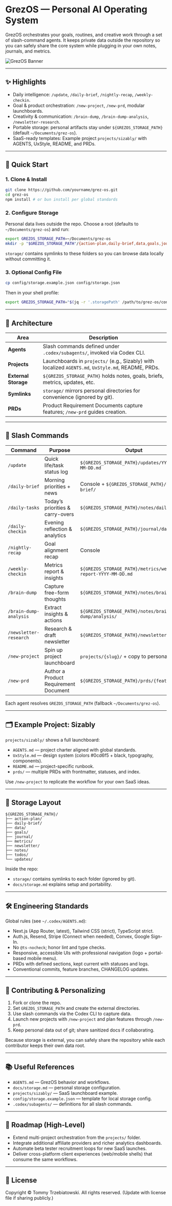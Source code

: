 # GrezOS — Personal AI Operating System

GrezOS orchestrates your goals, routines, and creative work through a set of slash-command agents. It keeps private data outside the repository so you can safely share the core system while plugging in your own notes, journals, and metrics.

![GrezOS Banner](docs/assets/grezos-banner.png)

---

## ✨ Highlights

- Daily intelligence: `/update`, `/daily-brief`, `/nightly-recap`, `/weekly-checkin`.
- Goal & product orchestration: `/new-project`, `/new-prd`, modular launchboards.
- Creativity & communication: `/brain-dump`, `/brain-dump-analysis`, `/newsletter-research`.
- Portable storage: personal artifacts stay under `${GREZOS_STORAGE_PATH}` (default `~/Documents/grez-os`).
- SaaS-ready templates: Example project `projects/sizably/` with AGENTS, UxStyle, README, and PRDs.

---

## 🚀 Quick Start

### 1. Clone & Install
```bash
git clone https://github.com/yourname/grez-os.git
cd grez-os
npm install # or bun install per global standards
```

### 2. Configure Storage
Personal data lives outside the repo. Choose a root (defaults to `~/Documents/grez-os`) and run:
```bash
export GREZOS_STORAGE_PATH=~/Documents/grez-os
mkdir -p "$GREZOS_STORAGE_PATH"/{action-plan,daily-brief,data,goals,journal,metrics,newsletter,notes,todos,updates}
```

`storage/` contains symlinks to these folders so you can browse data locally without committing it.

### 3. Optional Config File
```bash
cp config/storage.example.json config/storage.json
```
Then in your shell profile:
```bash
export GREZOS_STORAGE_PATH="$(jq -r '.storagePath' /path/to/grez-os/config/storage.json)"
```

---

## 🧠 Architecture

| Area | Description |
|------|-------------|
| **Agents** | Slash commands defined under `.codex/subagents/`, invoked via Codex CLI. |
| **Projects** | Launchboards in `projects/` (e.g., Sizably) with localized `AGENTS.md`, `UxStyle.md`, README, PRDs. |
| **External Storage** | `${GREZOS_STORAGE_PATH}` holds notes, goals, briefs, metrics, updates, etc. |
| **Symlinks** | `storage/` mirrors personal directories for convenience (ignored by git). |
| **PRDs** | Product Requirement Documents capture features; `/new-prd` guides creation. |

---

## 🧾 Slash Commands

| Command | Purpose | Output |
|---------|---------|--------|
| `/update` | Quick life/task status log | `${GREZOS_STORAGE_PATH}/updates/YYYY/YYYY-MM-DD.md` |
| `/daily-brief` | Morning priorities + news | Console + `${GREZOS_STORAGE_PATH}/daily-brief/` |
| `/daily-tasks` | Today’s priorities & carry-overs | `${GREZOS_STORAGE_PATH}/notes/daily/` |
| `/daily-checkin` | Evening reflection & analytics | `${GREZOS_STORAGE_PATH}/journal/daily/` |
| `/nightly-recap` | Goal alignment recap | Console |
| `/weekly-checkin` | Metrics report & insights | `${GREZOS_STORAGE_PATH}/metrics/weekly-report-YYYY-MM-DD.md` |
| `/brain-dump` | Capture free-form thoughts | `${GREZOS_STORAGE_PATH}/notes/brain-dump/` |
| `/brain-dump-analysis` | Extract insights & actions | `${GREZOS_STORAGE_PATH}/notes/brain-dump/analysis/` |
| `/newsletter-research` | Research & draft newsletter | `${GREZOS_STORAGE_PATH}/newsletter/` |
| `/new-project` | Spin up project launchboard | `projects/{slug}/` + copy to personal root |
| `/new-prd` | Author a Product Requirement Document | `${GREZOS_STORAGE_PATH}/prds/{feature}.md` |

Each agent resolves `GREZOS_STORAGE_PATH` (fallback `~/Documents/grez-os`).

---

## 🗂 Example Project: Sizably

`projects/sizably/` shows a full launchboard:

- `AGENTS.md` — project charter aligned with global standards.
- `UxStyle.md` — design system (colors #0cd6f5 + black, typography, components).
- `README.md` — project-specific runbook.
- `prds/` — multiple PRDs with frontmatter, statuses, and index.

Use `/new-project` to replicate the workflow for your own SaaS ideas.

---

## 🧩 Storage Layout

```
${GREZOS_STORAGE_PATH}/
├── action-plan/
├── daily-brief/
├── data/
├── goals/
├── journal/
├── metrics/
├── newsletter/
├── notes/
├── todos/
└── updates/
```

Inside the repo:
- `storage/` contains symlinks to each folder (ignored by git).
- `docs/storage.md` explains setup and portability.

---

## 🛠 Engineering Standards

Global rules (see `~/.codex/AGENTS.md`):

- Next.js (App Router, latest), Tailwind CSS (strict), TypeScript strict.
- Auth.js, Resend, Stripe (Connect when needed), Convex, Google Sign-In.
- No `@ts-nocheck`; honor lint and type checks.
- Responsive, accessible UIs with professional navigation (logo + portal-based mobile menu).
- PRDs with defined sections, kept current with statuses and logs.
- Conventional commits, feature branches, CHANGELOG updates.

---

## 🤝 Contributing & Personalizing

1. Fork or clone the repo.
2. Set `GREZOS_STORAGE_PATH` and create the external directories.
3. Use slash commands via the Codex CLI to capture data.
4. Launch new projects with `/new-project` and plan features through `/new-prd`.
5. Keep personal data out of git; share sanitized docs if collaborating.

Because storage is external, you can safely share the repository while each contributor keeps their own data root.

---

## 📚 Useful References

- `AGENTS.md` — GrezOS behavior and workflows.
- `docs/storage.md` — personal storage configuration.
- `projects/sizably/` — SaaS launchboard example.
- `config/storage.example.json` — template for local storage config.
- `.codex/subagents/` — definitions for all slash commands.

---

## 🧭 Roadmap (High-Level)

- Extend multi-project orchestration from the `projects/` folder.
- Integrate additional affiliate providers and richer analytics dashboards.
- Automate beta tester recruitment loops for new SaaS launches.
- Deliver cross-platform client experiences (web/mobile shells) that consume the same workflows.

---

## 📝 License

Copyright © Tommy Trzebiatowski. All rights reserved. (Update with license file if sharing publicly.)

